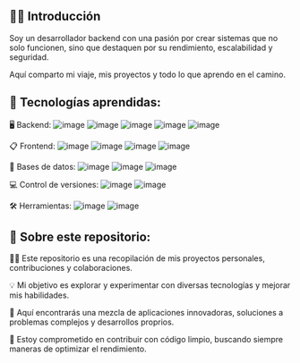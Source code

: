 ## 👋🏻 Introducción
Soy un desarrollador backend con una pasión por crear sistemas que no solo funcionen, sino que destaquen por su rendimiento, escalabilidad y seguridad.

Aquí comparto mi viaje, mis proyectos y todo lo que aprendo en el camino.

## 🔧 Tecnologías aprendidas:
🖥️ Backend:
![image](https://github.com/user-attachments/assets/ff0b5cc0-20b7-4e50-b984-5afc2b984f80)
![image](https://github.com/user-attachments/assets/c635cc84-9e09-468d-bb79-5eacd9b25b03)
![image](https://github.com/user-attachments/assets/706476eb-5e3d-44f6-adca-c83f2eb3667d)
![image](https://github.com/user-attachments/assets/31101274-a645-4629-a746-261be76e1faa)
![image](https://github.com/user-attachments/assets/7a5c1880-8be7-40d7-b70b-43e87e5eeb0f)

📋 Frontend:
![image](https://github.com/user-attachments/assets/d9236d38-bce0-4d08-bd34-1ec5148bbf98)
![image](https://github.com/user-attachments/assets/50783067-73c4-4689-8e9d-52b76cd4f307)
![image](https://github.com/user-attachments/assets/d411b3fa-8b5b-4464-b0e4-4ab8224d02c8)
![image](https://github.com/user-attachments/assets/b68fe138-f638-4442-bc8a-2f01b90dd045)

📁 Bases de datos:
![image](https://github.com/user-attachments/assets/71d54db9-c9d2-4c1b-9962-dd5382af73e8)
![image](https://github.com/user-attachments/assets/850cdc2f-4198-4904-ba00-b7e5e85e10cb)
![image](https://github.com/user-attachments/assets/e2490a07-9631-492c-aafa-010ce24775bb)

💻 Control de versiones:
![image](https://github.com/user-attachments/assets/111a2f62-c3f6-45e6-baa1-011ee6f482f9)
![image](https://github.com/user-attachments/assets/17c7cbe4-644b-494a-8eac-f85b2339b631)

🛠️ Herramientas:
![image](https://github.com/user-attachments/assets/88fe8482-ec97-4985-b18e-f6c58d880d7a)
![image](https://github.com/user-attachments/assets/f5a44425-3867-4192-bc22-68a6f58ac345)


## 📖 Sobre este repositorio:
🤲🏻 Este repositorio es una recopilación de mis proyectos personales, contribuciones y colaboraciones.

💡 Mi objetivo es explorar y experimentar con diversas tecnologías y mejorar mis habilidades.

📃 Aquí encontrarás una mezcla de aplicaciones innovadoras, soluciones a problemas complejos y desarrollos proprios.

🚪 Estoy comprometido en contribuir con código limpio, buscando siempre maneras de optimizar el rendimiento.

<!--
**giterziev/giterziev** is a ✨ _special_ ✨ repository because its `README.md` (this file) appears on your GitHub profile.

Here are some ideas to get you started:

- 🔭 I’m currently working on ...
- 🌱 I’m currently learning ...
- 👯 I’m looking to collaborate on ...
- 🤔 I’m looking for help with ...
- 💬 Ask me about ...
- 📫 How to reach me: ...
- 😄 Pronouns: ...
- ⚡ Fun fact: ...
-->
